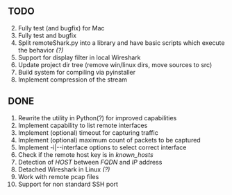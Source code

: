 ## TODO

2. Fully test (and bugfix) for Mac
5. Fully test and bugfix
8. Split remoteShark.py into a library and have basic scripts which execute the behavior _(?)_
9. Support for display filter in local Wireshark
11. Update project dir tree (remove win/linux dirs, move sources to src)
12. Build system for compiling via pyinstaller
13. Implement compression of the stream

## DONE

1. Rewrite the utility in Python(?) for improved capabilities
2. Implement capability to list remote interfaces
3. Implement (optional) timeout for capturing traffic
4. Implement (optional) maximum count of packets to be captured
5. Implement -i|--interface options to select correct interface
6. Check if the remote host key is in _known_hosts_  
7. Detection of *HOST* between *FQDN* and *IP* address
8. Detached Wireshark in Linux _(?)_
9. Work with remote pcap files
10. Support for non standard SSH port
